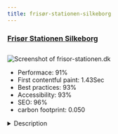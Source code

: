 ```yaml
---
title: frisør-stationen-silkeborg
---
```


<div style="height: 3rem">
  <a href="https://www.frisor-stationen.dk/"><h3>Frisør Stationen Silkeborg</h3></a>
</div>
<img loading="lazy" src="/images/thumbs/frisor-stationen.dk.jpg" alt="Screenshot of frisor-stationen.dk" />
<ul>
  <li>Performace: 91%</li>
  <li>
    First contentful paint:
    1.43Sec
  </li>
  <li>Best practices: 93%</li>
  <li>Accessibility: 93%</li>
  <li>SEO: 96%</li>
  <li>carbon footprint: 0.050</li>
</ul>
<details>
  <summary>Description</summary>
  <p>This is a website for a new organic hair salon in Silkeborg, Denmark.
The hairdresser offer all modern services that you would expect.

The salon has four unique factors:

Owner and style:
The owner and hairdresser is Icelandic and brings a unique energy, experience and interior design to the salon.

Location:
It's located in the main train station building. In newly renovated upper floor. That previously was used by the government traffic employees, but stood unused for the last 10 years.
This was modernized and now looks great.

The address is:
Drewsensvej 5
8600 Silkeborg

Certified organic:
While many salons claim they're "Green", this salon is the only one in Silkeborg that is certified "Grøn Salon", which is a association which only allows environmentally friendly solutions and organic products. 

Hårologi from Sweden and hair test:
By analysing a single hair, the hairdresser can mix a unique solution with vitamins that your hair needs.Built with Joomla 3.7 and customized GetSkeleton CSS framework.
The template is custom built from scratch.
The site had of course be mobile friendly and on mobile has a fixed menu in the bottom with fast actions for menu and calling, on all pages. Kind of like an app.

Template parameters make the template/pages really flexible. And by using quite a few custom html modules and {loadmodule}, I can keep things modular and easy to update.

For online booking I'm using PBbooking from Hot Chili Software. Customized quite a bit for this client, but easy because it follows all Joomla best practices regarding template overrides etc.</p>
</details>


